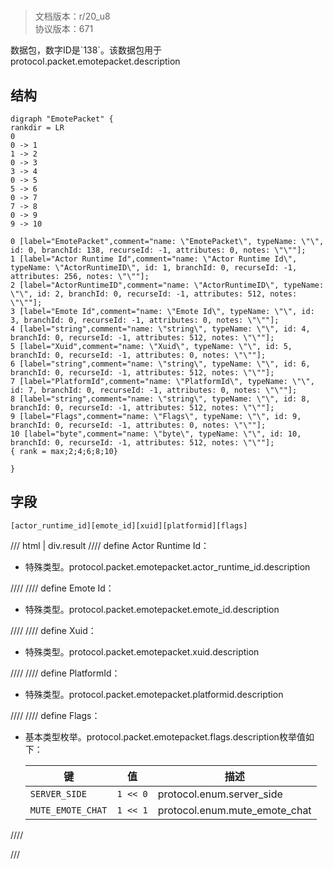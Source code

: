 # <!-- md:samp EmotePacket -->

> 文档版本：r/20_u8<br/>协议版本：671

<!-- md:samp EmotePacket -->数据包，数字ID是`138`。该数据包用于protocol.packet.emotepacket.description

## 结构

```viz
digraph "EmotePacket" {
rankdir = LR
0
0 -> 1
1 -> 2
0 -> 3
3 -> 4
0 -> 5
5 -> 6
0 -> 7
7 -> 8
0 -> 9
9 -> 10

0 [label="EmotePacket",comment="name: \"EmotePacket\", typeName: \"\", id: 0, branchId: 138, recurseId: -1, attributes: 0, notes: \"\""];
1 [label="Actor Runtime Id",comment="name: \"Actor Runtime Id\", typeName: \"ActorRuntimeID\", id: 1, branchId: 0, recurseId: -1, attributes: 256, notes: \"\""];
2 [label="ActorRuntimeID",comment="name: \"ActorRuntimeID\", typeName: \"\", id: 2, branchId: 0, recurseId: -1, attributes: 512, notes: \"\""];
3 [label="Emote Id",comment="name: \"Emote Id\", typeName: \"\", id: 3, branchId: 0, recurseId: -1, attributes: 0, notes: \"\""];
4 [label="string",comment="name: \"string\", typeName: \"\", id: 4, branchId: 0, recurseId: -1, attributes: 512, notes: \"\""];
5 [label="Xuid",comment="name: \"Xuid\", typeName: \"\", id: 5, branchId: 0, recurseId: -1, attributes: 0, notes: \"\""];
6 [label="string",comment="name: \"string\", typeName: \"\", id: 6, branchId: 0, recurseId: -1, attributes: 512, notes: \"\""];
7 [label="PlatformId",comment="name: \"PlatformId\", typeName: \"\", id: 7, branchId: 0, recurseId: -1, attributes: 0, notes: \"\""];
8 [label="string",comment="name: \"string\", typeName: \"\", id: 8, branchId: 0, recurseId: -1, attributes: 512, notes: \"\""];
9 [label="Flags",comment="name: \"Flags\", typeName: \"\", id: 9, branchId: 0, recurseId: -1, attributes: 0, notes: \"\""];
10 [label="byte",comment="name: \"byte\", typeName: \"\", id: 10, branchId: 0, recurseId: -1, attributes: 512, notes: \"\""];
{ rank = max;2;4;6;8;10}

}

```

## 字段

```title='EmotePacket'
[actor_runtime_id][emote_id][xuid][platformid][flags]
```

/// html | div.result
//// define
Actor Runtime Id：[<!-- md:samp ActorRuntimeID -->](../types/actorruntimeid.md)

- 特殊类型。protocol.packet.emotepacket.actor_runtime_id.description


////
//// define
Emote Id：[<!-- md:samp string -->](../types/string.md)

- 特殊类型。protocol.packet.emotepacket.emote_id.description


////
//// define
Xuid：[<!-- md:samp string -->](../types/string.md)

- 特殊类型。protocol.packet.emotepacket.xuid.description


////
//// define
PlatformId：[<!-- md:samp string -->](../types/string.md)

- 特殊类型。protocol.packet.emotepacket.platformid.description


////
//// define
Flags：<!-- md:samp byte -->

- 基本类型枚举。protocol.packet.emotepacket.flags.description枚举值如下：

  |键|值|描述|
  |---|---|---|
  |`SERVER_SIDE`|`1 << 0`|protocol.enum.server_side|
  |`MUTE_EMOTE_CHAT`|`1 << 1`|protocol.enum.mute_emote_chat|



////

///

